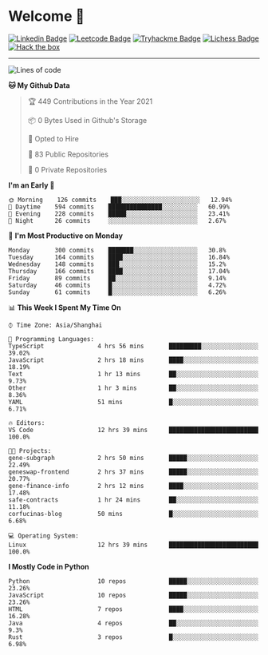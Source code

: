 # Welcome 👋

[![Linkedin Badge](https://img.shields.io/badge/-PedroTorres-blue?style=flat-square&logo=Linkedin&logoColor=white&link=https://www.linkedin.com/in/PedroTorres/)](https://www.linkedin.com/in/pedro-torres-cruz/)
[![Leetcode Badge](https://img.shields.io/badge/profile-leetcode-green)](https://leetcode.com/corfucinas/)
[![Tryhackme Badge](https://img.shields.io/badge/profile-tryhackme-blue)](https://tryhackme.com/p/Corfucinas/)
[![Lichess Badge](https://img.shields.io/badge/challenge_me-lichess-yellow)](https://lichess.org/@/Corfucinas)
[![Hack the box](https://img.shields.io/badge/hack_the_box-profile-red)](https://www.hackthebox.eu/profile/375826)

---

<!--START_SECTION:waka-->
![Lines of code](https://img.shields.io/badge/From%20Hello%20World%20I%27ve%20Written-1.5%20million%20lines%20of%20code-blue)

**🐱 My Github Data** 

> 🏆 449 Contributions in the Year 2021
 > 
> 📦 0 Bytes Used in Github's Storage 
 > 
> 💼 Opted to Hire
 > 
> 📜 83 Public Repositories 
 > 
> 🔑 0 Private Repositories  
 > 
**I'm an Early 🐤** 

```text
🌞 Morning    126 commits    ███░░░░░░░░░░░░░░░░░░░░░░   12.94% 
🌆 Daytime    594 commits    ███████████████░░░░░░░░░░   60.99% 
🌃 Evening    228 commits    █████░░░░░░░░░░░░░░░░░░░░   23.41% 
🌙 Night      26 commits     ░░░░░░░░░░░░░░░░░░░░░░░░░   2.67%

```
📅 **I'm Most Productive on Monday** 

```text
Monday       300 commits    ███████░░░░░░░░░░░░░░░░░░   30.8% 
Tuesday      164 commits    ████░░░░░░░░░░░░░░░░░░░░░   16.84% 
Wednesday    148 commits    ███░░░░░░░░░░░░░░░░░░░░░░   15.2% 
Thursday     166 commits    ████░░░░░░░░░░░░░░░░░░░░░   17.04% 
Friday       89 commits     ██░░░░░░░░░░░░░░░░░░░░░░░   9.14% 
Saturday     46 commits     █░░░░░░░░░░░░░░░░░░░░░░░░   4.72% 
Sunday       61 commits     █░░░░░░░░░░░░░░░░░░░░░░░░   6.26%

```


📊 **This Week I Spent My Time On** 

```text
⌚︎ Time Zone: Asia/Shanghai

💬 Programming Languages: 
TypeScript               4 hrs 56 mins       █████████░░░░░░░░░░░░░░░░   39.02% 
JavaScript               2 hrs 18 mins       ████░░░░░░░░░░░░░░░░░░░░░   18.19% 
Text                     1 hr 13 mins        ██░░░░░░░░░░░░░░░░░░░░░░░   9.73% 
Other                    1 hr 3 mins         ██░░░░░░░░░░░░░░░░░░░░░░░   8.36% 
YAML                     51 mins             █░░░░░░░░░░░░░░░░░░░░░░░░   6.71%

🔥 Editors: 
VS Code                  12 hrs 39 mins      █████████████████████████   100.0%

🐱‍💻 Projects: 
gene-subgraph            2 hrs 50 mins       █████░░░░░░░░░░░░░░░░░░░░   22.49% 
geneswap-frontend        2 hrs 37 mins       █████░░░░░░░░░░░░░░░░░░░░   20.77% 
gene-finance-info        2 hrs 12 mins       ████░░░░░░░░░░░░░░░░░░░░░   17.48% 
safe-contracts           1 hr 24 mins        ██░░░░░░░░░░░░░░░░░░░░░░░   11.18% 
corfucinas-blog          50 mins             █░░░░░░░░░░░░░░░░░░░░░░░░   6.68%

💻 Operating System: 
Linux                    12 hrs 39 mins      █████████████████████████   100.0%

```

**I Mostly Code in Python** 

```text
Python                   10 repos            █████░░░░░░░░░░░░░░░░░░░░   23.26% 
JavaScript               10 repos            █████░░░░░░░░░░░░░░░░░░░░   23.26% 
HTML                     7 repos             ████░░░░░░░░░░░░░░░░░░░░░   16.28% 
Java                     4 repos             ██░░░░░░░░░░░░░░░░░░░░░░░   9.3% 
Rust                     3 repos             █░░░░░░░░░░░░░░░░░░░░░░░░   6.98%

```



<!--END_SECTION:waka-->
